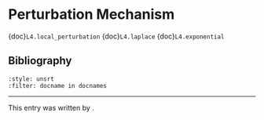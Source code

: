 # Perturbation Mechanism

{doc}`L4.local_perturbation`
{doc}`L4.laplace`
{doc}`L4.exponential`

## Bibliography
```{bibliography}
:style: unsrt
:filter: docname in docnames
```

---
 
This entry was written by <authors>.
